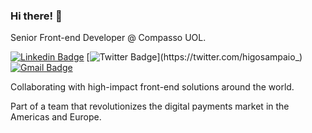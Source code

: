 ### Hi there! 👋

Senior Front-end Developer @ Compasso UOL.

[![Linkedin Badge](https://img.shields.io/badge/-Higo%20Sampaio-283593?style=flat-square&logo=Linkedin&logoColor=white&link=https://linkedin.com/in/higosampaio/)](https://linkedin.com/in/higosampaio/) 
[![Twitter Badge](https://img.shields.io/badge/-@higosampaio__-283593?style=flat-square&logo=twitter&logoColor=white&link=https://twitter.com/higosampaio_)](https://twitter.com/higosampaio_) 
[![Gmail Badge](https://img.shields.io/badge/-hglbsm@gmail.com-283593?style=flat-square&logo=Gmail&logoColor=white&link=mailto:hglbsm@gmail.com)](mailto:hglbsm@gmail.com)

Collaborating with high-impact front-end solutions around the world.

Part of a team that revolutionizes the digital payments market in the Americas and Europe.
